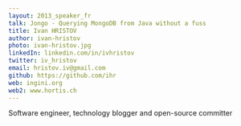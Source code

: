 ```yaml
---
layout: 2013_speaker_fr
talk: Jongo - Querying MongoDB from Java without a fuss
title: Ivan HRISTOV
author: ivan-hristov
photo: ivan-hristov.jpg
linkedIn: linkedin.com/in/ivhristov
twitter: iv_hristov
email: hristov.iv@gmail.com
github: https://github.com/ihr
web: ingini.org
web2: www.hortis.ch
---
```


Software engineer, technology blogger and open-source committer